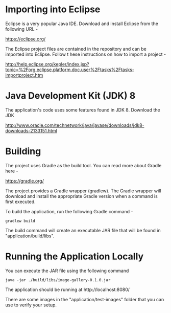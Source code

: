 # Importing into Eclipse
Eclipse is a very popular Java IDE.  Download and install Eclipse from the
following URL -

https://eclipse.org/

The Eclipse project files are contained in the repository and can be imported
into Eclipse.  Follow t
hese instructions on how to import a project -

http://help.eclipse.org/kepler/index.jsp?topic=%2Forg.eclipse.platform.doc.user%2Ftasks%2Ftasks-importproject.htm


# Java Development Kit (JDK) 8
The application's code uses some features found in JDK 8. Download the JDK

http://www.oracle.com/technetwork/java/javase/downloads/jdk8-downloads-2133151.html

# Building
The project uses Gradle as the build tool.  You can read more about Gradle here -

https://gradle.org/

The project provides a Gradle wrapper (gradlew).  The Gradle wrapper will download and install the appropriate Gradle version when a command is first executed.

To build the application, run the following Gradle command -

    gradlew build

The build command will create an executable JAR file that will be found in "application/build/libs".

# Running the Application Locally
You can execute the JAR file using the following command

    java -jar ./build/libs/image-gallery-0.1.0.jar

The application should be running at http://localhost:8080/

There are some images in the "application/test-images" folder that you can use to verify your setup.
